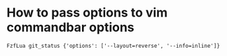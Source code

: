 # How to pass options to vim commandbar options

`FzfLua git_status {'options': ['--layout=reverse', '--info=inline']}`
